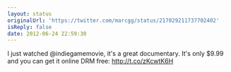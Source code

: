 ```yaml
---
layout: status
originalUrl: 'https://twitter.com/marcgg/status/217029211737702402'
isReply: false
date: 2012-06-24 22:59:30
---
```


I just watched @indiegamemovie, it's a great documentary. It's only $9.99 and you can get it online DRM free: http://t.co/zKcwtK6H

